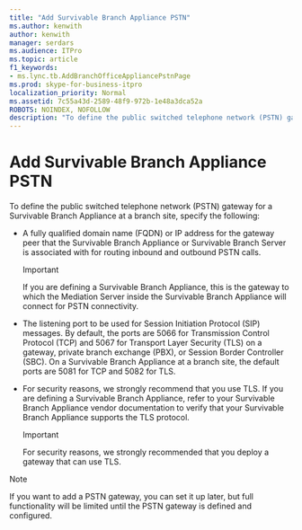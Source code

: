 ```yaml
---
title: "Add Survivable Branch Appliance PSTN"
ms.author: kenwith
author: kenwith
manager: serdars
ms.audience: ITPro
ms.topic: article
f1_keywords:
- ms.lync.tb.AddBranchOfficeAppliancePstnPage
ms.prod: skype-for-business-itpro
localization_priority: Normal
ms.assetid: 7c55a43d-2589-48f9-972b-1e48a3dca52a
ROBOTS: NOINDEX, NOFOLLOW
description: "To define the public switched telephone network (PSTN) gateway for a Survivable Branch Appliance at a branch site, specify the following:"
---
```


# Add Survivable Branch Appliance PSTN
 
To define the public switched telephone network (PSTN) gateway for a Survivable Branch Appliance at a branch site, specify the following: 
  
- A fully qualified domain name (FQDN) or IP address for the gateway peer that the Survivable Branch Appliance or Survivable Branch Server is associated with for routing inbound and outbound PSTN calls.
    
    > [!IMPORTANT]
    > If you are defining a Survivable Branch Appliance, this is the gateway to which the Mediation Server inside the Survivable Branch Appliance will connect for PSTN connectivity. 
  
- The listening port to be used for Session Initiation Protocol (SIP) messages. By default, the ports are 5066 for Transmission Control Protocol (TCP) and 5067 for Transport Layer Security (TLS) on a gateway, private branch exchange (PBX), or Session Border Controller (SBC). On a Survivable Branch Appliance at a branch site, the default ports are 5081 for TCP and 5082 for TLS.
    
- For security reasons, we strongly recommend that you use TLS. If you are defining a Survivable Branch Appliance, refer to your Survivable Branch Appliance vendor documentation to verify that your Survivable Branch Appliance supports the TLS protocol.
    
    > [!IMPORTANT]
    > For security reasons, we strongly recommended that you deploy a gateway that can use TLS. 
  
> [!NOTE]
> If you want to add a PSTN gateway, you can set it up later, but full functionality will be limited until the PSTN gateway is defined and configured. 
  

